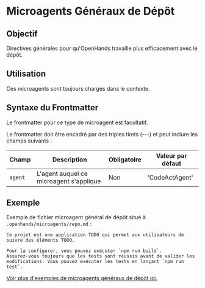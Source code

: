 # Microagents Généraux de Dépôt

## Objectif

Directives générales pour qu'OpenHands travaille plus efficacement avec le dépôt.

## Utilisation

Ces microagents sont toujours chargés dans le contexte.

## Syntaxe du Frontmatter

Le frontmatter pour ce type de microagent est facultatif.

Le frontmatter doit être encadré par des triples tirets (---) et peut inclure les champs suivants :

| Champ      | Description                             | Obligatoire | Valeur par défaut |
|------------|-----------------------------------------|-------------|-------------------|
| `agent`    | L'agent auquel ce microagent s'applique | Non         | 'CodeActAgent'    |

## Exemple

Exemple de fichier microagent général de dépôt situé à `.openhands/microagents/repo.md` :
```
Ce projet est une application TODO qui permet aux utilisateurs de suivre des éléments TODO.

Pour la configurer, vous pouvez exécuter `npm run build`.
Assurez-vous toujours que les tests sont réussis avant de valider les modifications. Vous pouvez exécuter les tests en lançant `npm run test`.
```

[Voir plus d'exemples de microagents généraux de dépôt ici.](https://github.com/All-Hands-AI/OpenHands/tree/main/.openhands/microagents)
